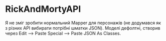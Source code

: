 # RickAndMortyAPI

Я не зміг зробити нормальний Mapper для персонажів (не додумався як з різних API вибирати потрібні шматки JSON). Моделі дефолтні, створив через Edit --> Paste Special --> Paste JSON As Classes.
